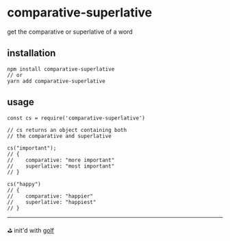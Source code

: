 # comparative-superlative

get the comparative or superlative of a word

## installation

```
npm install comparative-superlative
// or
yarn add comparative-superlative
```

## usage

```
const cs = require('comparative-superlative')

// cs returns an object containing both
// the comparative and superlative

cs("important");
// {
//    comparative: "more important"
//    superlative: "most important"  
// }

cs("happy")
// {
//    comparative: "happier"
//    superlative: "happiest"  
// }
```

---

⛳️ init'd with [golf](https://github.com/gretzky/golf)
